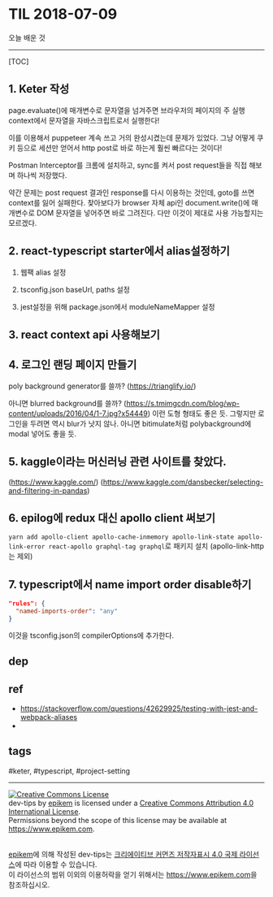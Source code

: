 # TIL 2018-07-09

오늘 배운 것

--------------------------

[TOC]
## 1. Keter 작성
page.evaluate()에 매개변수로 문자열을 넘겨주면 브라우저의 페이지의 주 실행 context에서 문자열을 자바스크립트로서 실행한다!

이를 이용해서 puppeteer 계속 쓰고 거의 완성시켰는데 문제가 있었다. 그냥 어떻게 쿠키 등으로 세션만 얻어서 http post로 바로 하는게 훨씬 빠르다는 것이다!

Postman Interceptor를 크롬에 설치하고, sync를 켜서 post request들을 직접 해보며 하나씩 저장했다.  

약간 문제는 post request 결과인 response를 다시 이용하는 것인데, goto를 쓰면 context를 잃어 실패한다. 찾아보다가 browser 자체 api인 document.write()에 매개변수로 DOM 문자열을 넣어주면 바로 그려진다. 다만 이것이 제대로 사용 가능할지는 모르겠다.

## 2. react-typescript starter에서 alias설정하기
1. 웹팩 alias 설정


2. tsconfig.json baseUrl, paths 설정


3. jest설정을 위해 package.json에서 moduleNameMapper 설정

## 3. react context api 사용해보기

## 4. 로그인 랜딩 페이지 만들기
poly background generator를 쓸까?
(https://trianglify.io/)

아니면 blurred background를 쓸까?
(https://s.tmimgcdn.com/blog/wp-content/uploads/2016/04/1-7.jpg?x54449)
이런 도형 형태도 좋은 듯. 그렇지만 로그인을 두려면 역시 blur가 낫지 않나. 아니면 bitimulate처럼 polybackground에 modal 넣어도 좋을 듯.



## 5. kaggle이라는 머신러닝 관련 사이트를 찾았다.
(https://www.kaggle.com/)
(https://www.kaggle.com/dansbecker/selecting-and-filtering-in-pandas)

## 6. epilog에 redux 대신 apollo client 써보기
`yarn add apollo-client apollo-cache-inmemory apollo-link-state apollo-link-error react-apollo graphql-tag graphql`로 패키지 설치 (apollo-link-http는 제외)

## 7. typescript에서 name import order disable하기
```json
"rules": {
  "named-imports-order": "any"
}
```
이것을 tsconfig.json의 compilerOptions에 추가한다.


## dep

## ref
- https://stackoverflow.com/questions/42629925/testing-with-jest-and-webpack-aliases
- 

## tags
  #keter, #typescript, #project-setting



--------------------------


<!-- license start -->

<a rel="license" href="http://creativecommons.org/licenses/by/4.0/"><img alt="Creative Commons License" style="border-width:0" src="https://i.creativecommons.org/l/by/4.0/88x31.png" /></a>
<br /><span xmlns:dct="http://purl.org/dc/terms/" property="dct:title">dev-tips</span> by <a xmlns:cc="http://creativecommons.org/ns#" href="https://www.github.com/epikem/dev-tips" property="cc:attributionName" rel="cc:attributionURL">epikem</a> is licensed under a <a rel="license" href="http://creativecommons.org/licenses/by/4.0/">Creative Commons Attribution 4.0 International License</a>.<br />Permissions beyond the scope of this license may be available at <a xmlns:cc="http://creativecommons.org/ns#" href="https://www.epikem.com" rel="cc:morePermissions">https://www.epikem.com</a>.

<br /><a xmlns:cc="http://creativecommons.org/ns#" href="https://www.github.com/epikem/dev-tips" property="cc:attributionName" rel="cc:attributionURL">epikem</a>에 의해 작성된 <span xmlns:dct="http://purl.org/dc/terms/" property="dct:title">dev-tips</span>는 <a rel="license" href="http://creativecommons.org/licenses/by/4.0/">크리에이티브 커먼즈 저작자표시 4.0 국제 라이선스</a>에 따라 이용할 수 있습니다.<br />이 라이선스의 범위 이외의 이용허락을 얻기 위해서는 <a xmlns:cc="http://creativecommons.org/ns#" href="https://www.epikem.com" rel="cc:morePermissions">https://www.epikem.com</a>을 참조하십시오.

<!-- license end -->